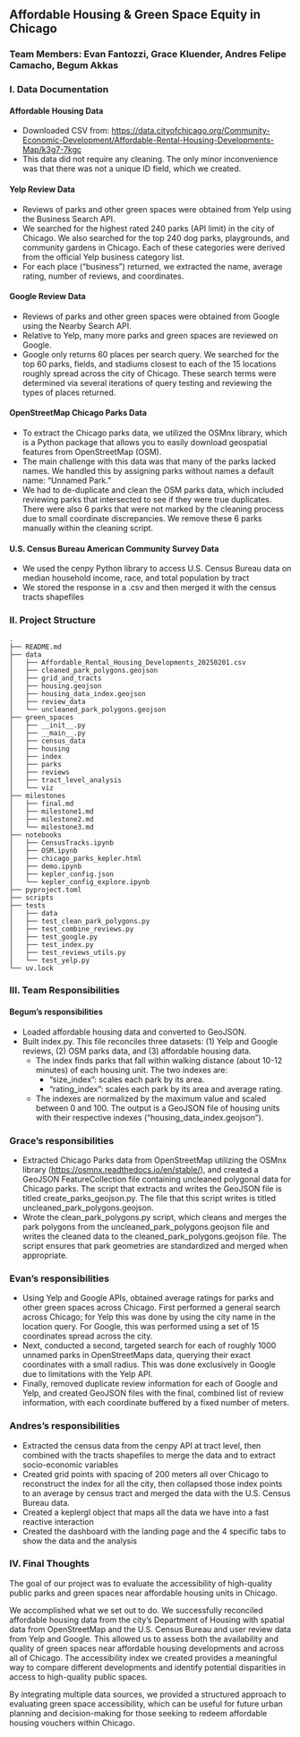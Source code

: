 ## Affordable Housing & Green Space Equity in Chicago
### Team Members: Evan Fantozzi, Grace Kluender, Andres Felipe Camacho, Begum Akkas

### I. Data Documentation

#### Affordable Housing Data
- Downloaded CSV from: https://data.cityofchicago.org/Community-Economic-Development/Affordable-Rental-Housing-Developments-Map/k3g7-7kgc
- This data did not require any cleaning. The only minor inconvenience was that there was not a unique ID field, which we created. 

#### Yelp Review Data
- Reviews of parks and other green spaces were obtained from Yelp using the Business Search API. 
- We searched for the highest rated 240 parks (API limit) in the city of Chicago. We also searched for the top 240 dog parks, playgrounds, and community gardens in Chicago. Each of these categories were derived from the official Yelp business category list.
- For each place (“business”) returned, we extracted the name, average rating, number of reviews, and coordinates.  

#### Google Review Data
- Reviews of parks and other green spaces were obtained from Google using the Nearby Search API.
- Relative to Yelp, many more parks and green spaces are reviewed on Google. 
- Google only returns 60 places per search query. We searched for the top 60 parks, fields, and stadiums closest to each of the 15 locations roughly spread across the city of Chicago. These search terms were determined via several iterations of query testing and reviewing the types of places returned.

#### OpenStreetMap Chicago Parks Data
- To extract the Chicago parks data, we utilized the OSMnx library, which is a Python package that allows you to easily download geospatial features from OpenStreetMap (OSM).
- The main challenge with this data was that many of the parks lacked names. We handled this by assigning parks without names a default name: “Unnamed Park.”
- We had to de-duplicate and clean the OSM parks data, which included reviewing parks that intersected to see if they were true duplicates. There were also 6 parks that were not marked by the cleaning process due to small coordinate discrepancies. We remove these 6 parks manually within the cleaning script.

#### U.S. Census Bureau American Community Survey Data
- We used the cenpy Python library to access U.S. Census Bureau data on median household income, race, and total population by tract
- We stored the response in a .csv and then merged it with the census tracts shapefiles

### II. Project Structure
```
.
├── README.md
├── data
│   ├── Affordable_Rental_Housing_Developments_20250201.csv
│   ├── cleaned_park_polygons.geojson
│   ├── grid_and_tracts
│   ├── housing.geojson
│   ├── housing_data_index.geojson
│   ├── review_data
│   └── uncleaned_park_polygons.geojson
├── green_spaces
│   ├── __init__.py
│   ├── __main__.py
│   ├── census_data
│   ├── housing
│   ├── index
│   ├── parks
│   ├── reviews
│   ├── tract_level_analysis
│   └── viz
├── milestones
│   ├── final.md
│   ├── milestone1.md
│   ├── milestone2.md
│   └── milestone3.md
├── notebooks
│   ├── CensusTracks.ipynb
│   ├── OSM.ipynb
│   ├── chicago_parks_kepler.html
│   ├── demo.ipynb
│   ├── kepler_config.json
│   └── kepler_config_explore.ipynb
├── pyproject.toml
├── scripts
├── tests
│   ├── data
│   ├── test_clean_park_polygons.py
│   ├── test_combine_reviews.py
│   ├── test_google.py
│   ├── test_index.py
│   ├── test_reviews_utils.py
│   └── test_yelp.py
└── uv.lock
```

### III. Team Responsibilities

#### Begum’s responsibilities
- Loaded affordable housing data and converted to GeoJSON.
- Built index.py. This file reconciles three datasets: (1) Yelp and Google reviews, (2) OSM parks data, and (3) affordable housing data. 
    - The index finds parks that fall within walking distance (about 10-12 minutes) of each housing unit. The two indexes are:
        - “size_index”: scales each park by its area.
        - “rating_index”: scales each park by its area and average rating.
    - The indexes are normalized by the maximum value and scaled between 0 and 100. The output is a GeoJSON file of housing units with their respective indexes (“housing_data_index.geojson”).

### Grace’s responsibilities
- Extracted Chicago Parks data from OpenStreetMap utilizing the OSMnx library (https://osmnx.readthedocs.io/en/stable/), and created a GeoJSON FeatureCollection file containing uncleaned polygonal data for Chicago parks. The script that extracts and writes the GeoJSON file is titled create_parks_geojson.py. The file that this script writes is titled uncleaned_park_polygons.geojson.
- Wrote the clean_park_polygons.py script, which cleans and merges the park polygons from the uncleaned_park_polygons.geojson file and writes the cleaned data to the cleaned_park_polygons.geojson file. The script ensures that park geometries are standardized and merged when appropriate.

### Evan’s responsibilities
- Using Yelp and Google APIs, obtained average ratings for parks and other green spaces across Chicago. First performed a general search across Chicago; for Yelp this was done by using the city name in the location query. For Google, this was performed using a set of 15 coordinates spread across the city. 
- Next, conducted a second, targeted search for each of roughly 1000 unnamed parks in OpenStreetMaps data, querying their exact coordinates with a small radius. This was done exclusively in Google due to limitations with the Yelp API. 
- Finally, removed duplicate review information for each of Google and Yelp, and created GeoJSON files with the final, combined list of review information, with each coordinate buffered by a fixed number of meters.

### Andres’s responsibilities
- Extracted the census data from the cenpy API at tract level, then combined with the tracts shapefiles to merge the data and to extract socio-economic variables
- Created grid points with spacing of 200 meters all over Chicago to reconstruct the index for all the city, then collapsed those index points to an average by census tract and merged the data with the U.S. Census Bureau data.
- Created a keplergl object that maps all the data we have into a fast reactive interaction
- Created the dashboard with the landing page and the 4 specific tabs to show the data and the analysis


### IV. Final Thoughts

The goal of our project was to evaluate the accessibility of high-quality public parks and green spaces near affordable housing units in Chicago. 

We accomplished what we set out to do. We successfully reconciled affordable housing data from the city’s Department of Housing with spatial data from OpenStreetMap and the U.S. Census Bureau and user review data from Yelp and Google. This allowed us to assess both the availability and quality of green spaces near affordable housing developments and across all of Chicago. The accessibility index we created provides a meaningful way to compare different developments and identify potential disparities in access to high-quality public spaces.

By integrating multiple data sources, we provided a structured approach to evaluating green space accessibility, which can be useful for future urban planning and decision-making for those seeking to redeem affordable housing vouchers within Chicago.



